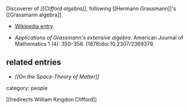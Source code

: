 
Discoverer of _[[Clifford algebra]]_, following [[Hermann Grassmann]]'s [[Grassmann algebra]].

* [Wikipedia entry](http://en.wikipedia.org/wiki/William_Kingdon_Clifford)

*  _Applications of Grassmann's extensive algebra_. American Journal of Mathematics 1 (4): 350–358. (1878)doi:10.2307/2369379.

## related entries

* _[[On the Space-Theory of Matter]]_

category: people

[[!redirects William Kingdon Clifford]]